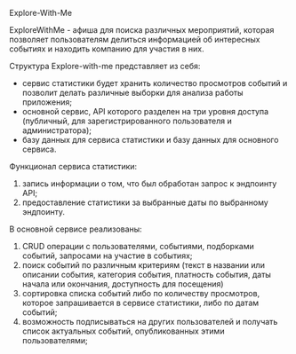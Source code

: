 Explore-With-Me

ExploreWithMe - афиша для поиска различных мероприятий, которая позволяет пользователям делиться информацией об интересных событиях и находить компанию для участия в них. 

Структура Explore-with-me представляет из себя:
- сервис статистики будет хранить количество просмотров событий и позволит делать различные выборки для анализа работы приложения;
- основной сервис, API которого разделен на три уровня доступа (публичный, для зарегистрированного пользователя и администратора);
- базу данных для сервиса статистики и базу данных для основного сервиса.


Функционал сервиса статистики: 
1) запись информации о том, что был обработан запрос к эндпоинту API;
2) предоставление статистики за выбранные даты по выбранному эндпоинту.

В основной сервисе реализованы:
1) CRUD операции с пользователями, событиями, подборками событий, запросами на участие в событиях;
2) поиск событий по различным критериям (текст в названии или описании события, категория события, платность события, даты начала или окончания, доступность для посещения)
3) сортировка списка событий либо по количеству просмотров, которое запрашивается в сервисе статистики, либо по датам событий;
4) возможность подписываться на других пользователей и получать список актуальных событий, опубликованных этими пользователями;
